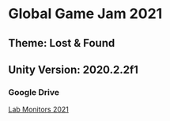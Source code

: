 # Global Game Jam 2021
## Theme: Lost & Found
## Unity Version: 2020.2.2f1

### Google Drive
[Lab Monitors 2021](https://drive.google.com/drive/folders/1phAfLzJcgdYSrms66Gy23o48Tb3J1-CQ?usp=sharing)
